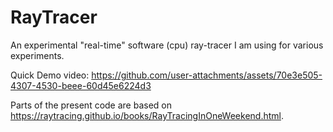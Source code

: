 # RayTracer
An experimental "real-time" software (cpu) ray-tracer I am using for various experiments.

Quick Demo video:
https://github.com/user-attachments/assets/70e3e505-4307-4530-beee-60d45e6224d3

Parts of the present code are based on https://raytracing.github.io/books/RayTracingInOneWeekend.html.
